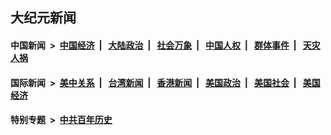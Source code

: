## 大纪元新闻

#### 中国新闻 &nbsp;>&nbsp; [中国经济](indexes/ncid283/README.md?09230045) &nbsp;| &nbsp; [大陆政治](indexes/ncid277/README.md?09230045) &nbsp;| &nbsp; [社会万象](indexes/ncid282/README.md?09230045) &nbsp;| &nbsp; [中国人权](indexes/ncid278/README.md?09230045) &nbsp;| &nbsp; [群体事件](indexes/ncid279/README.md?09230045) &nbsp;| &nbsp; [天灾人祸](indexes/ncid280/README.md?09230045)

#### 国际新闻 &nbsp;>&nbsp; [美中关系](indexes/nf1412576/README.md?09230045) &nbsp;| &nbsp; [台湾新闻](indexes/ncid1349361/README.md?09230045) &nbsp;| &nbsp; [香港新闻](indexes/ncid1349362/README.md?09230045) &nbsp;| &nbsp; [美国政治](indexes/ncid1078159/README.md?09230045) &nbsp;| &nbsp; [美国社会](indexes/ncid1078160/README.md?09230045) &nbsp;| &nbsp; [美国经济](indexes/ncid1078158/README.md?09230045)

#### 特别专题 &nbsp;>&nbsp; [中共百年历史](https://github.com/epoch-news/epoch-special/blob/master/README.md?09230045)  
